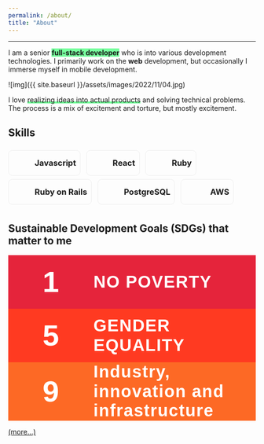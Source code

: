 ```yaml
---
permalink: /about/
title: "About"
---
```


<style>
.fr-class-skill-tag {
    display: inline-block;
    padding: 5.01px 8.35px;
    border-radius: 8.35px;
    border: 1.67px solid #eee;
    line-height: 40.08px;
    margin-bottom: 6.68px;
}
.fr-myicon {
    height: 33.4px;
    width: 33.4px;
}
.fr-myicon-img{
    background-repeat: no-repeat!important;
    background-size: cover!important;
    font-size: inherit;
    display: inline-block;
    margin: -0.1em 0.1em 0.1em;
    line-height: 1;
    vertical-align: middle;
}
.em{
    font-weight: bold;
    animation: color 5s infinite linear;
}
@keyframes color {
  0%   { background: #74ff9a; }
  30%  { background: #74f2ff7d; }
  50%  { background: #74ff9a; }
  80%  { background: #ffe9747d; }
  100% { background: #74ff9a; }
}
.un {
  background: 
    linear-gradient(to right, #74ff9a, #74ff9a),    linear-gradient(to right, rgb(255 168 0), #ee5f5b, rgb(200 0 184));
  background-size: 100% 0.3em, 0 0.3em;
  background-position: 100% 100%, 0 100%;
  background-repeat: no-repeat;
  transition: background-size 500ms;
}
.un:hover,
.un:focus {
  background-size: 0 0.3em, 100% 0.3em;
}
</style>

---

I am a senior <span class="em">full-stack developer</span> who is into various development technologies. I primarily work on the **web** development, but occasionally I immerse myself in mobile development.

![img]({{ site.baseurl }}/assets/images/2022/11/04.jpg)

I love <span class="un">realizing ideas into actual products</span> and solving technical problems. The process is a mix of excitement and torture, but mostly excitement.



## Skills

<h3><span class="fr-class-skill-tag"><span class="fr-myicon  fr-myicon-img" style="background: url(https://i0.wp.com/cdn-icons-png.flaticon.com/512/5968/5968292.png?w=100);"><span class="fr-icon-space-wrapper">&nbsp;</span></span>&nbsp; Javascript</span>&nbsp; &nbsp;<span class="fr-class-skill-tag"><span class="fr-myicon   fr-myicon-img" style="background: url(https://spa-assets.cakeresume.com/assets/editor/icons/color/devicon/react.svg);"><span class="fr-icon-space-wrapper">&nbsp;</span></span>&nbsp; React</span>&nbsp; &nbsp;<span class="fr-class-skill-tag"><span class="fr-myicon   fr-myicon-img" style="background: url(https://i0.wp.com/upload.wikimedia.org/wikipedia/commons/thumb/7/73/Ruby_logo.svg/1200px-Ruby_logo.svg.png?w=100);"><span class="fr-icon-space-wrapper">&nbsp;</span></span>&nbsp; Ruby</span>&nbsp; &nbsp;<span class="fr-class-skill-tag"><span class="fr-myicon   fr-myicon-img" style="background: url(https://spa-assets.cakeresume.com/assets/editor/icons/color/devicon/rails.svg);"><span class="fr-icon-space-wrapper">&nbsp;</span></span>&nbsp; Ruby on Rails</span>&nbsp; &nbsp;<span class="fr-class-skill-tag"><span class="fr-myicon   fr-myicon-img" style="background: url(https://upload.wikimedia.org/wikipedia/commons/thumb/2/29/Postgresql_elephant.svg/120px-Postgresql_elephant.svg.png);"><span class="fr-icon-space-wrapper">&nbsp;</span></span>&nbsp; PostgreSQL</span>&nbsp; &nbsp;<span class="fr-class-skill-tag"><span class="fr-myicon   fr-myicon-img" style="background: url(https://i0.wp.com/www.zencos.com/wp-content/uploads/2021/11/aws-logo.png?w=100);background-position-x: center;width: 40px;"><span class="fr-icon-space-wrapper">&nbsp;</span></span>&nbsp; AWS</span>&nbsp; &nbsp;</h3>



## Sustainable Development Goals (SDGs) that matter to me

<div style="font-family:ProximaNova,sans-serif;background:#e5243b;color:white;font-size:30px;padding:0px 50px;display:flex;align-items:center;font-weight:700">
<span style="padding: 20px;font-size:2em;margin-right:50px">1</span>
<span style="letter-spacing:.094rem;line-height:1.15;font-size:1.15em">NO POVERTY</span>
</div>
<div style="font-family:ProximaNova,sans-serif;background:#ff3a21;color:white;font-size:30px;padding:0px 50px;display:flex;align-items:center;font-weight:700">
<span style="padding: 20px;font-size:2em;margin-right:50px">5</span>
<span style="letter-spacing:.094rem;line-height:1.15;font-size:1.15em">GENDER EQUALITY</span>
</div>
<div style="font-family:ProximaNova,sans-serif;background:#fd6925;color:white;font-size:30px;padding:0px 50px;display:flex;align-items:center;font-weight:700">
<span style="padding: 20px;font-size:2em;margin-right:50px">9</span>
<span style="letter-spacing:.094rem;line-height:1.15;font-size:1.15em"> Industry, innovation and infrastructure </span>
</div>

[(more...)](https://www.undp.org/european-union/sustainable-development-goals?utm_source=EN&utm_medium=GSR&utm_content=US_UNDP_PaidSearch_Brand_English&utm_campaign=CENTRAL&c_src=CENTRAL&c_src2=GSR&gclid=Cj0KCQiA4OybBhCzARIsAIcfn9ktRcnHB6K-85q-8uCkehODtHIPVwiMI8FAoIeb68gg-rxPkXHlHBEaAkViEALw_wcB)
